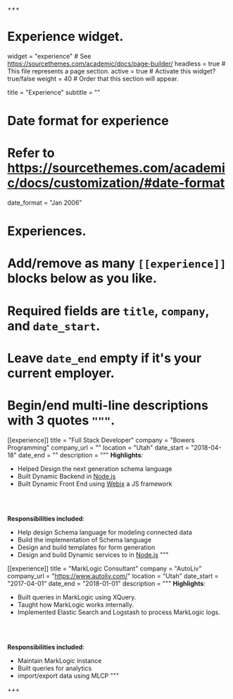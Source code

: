 +++
# Experience widget.
widget = "experience"  # See https://sourcethemes.com/academic/docs/page-builder/
headless = true  # This file represents a page section.
active = true  # Activate this widget? true/false
weight = 40  # Order that this section will appear.

title = "Experience"
subtitle = ""

# Date format for experience
#   Refer to https://sourcethemes.com/academic/docs/customization/#date-format
date_format = "Jan 2006"

# Experiences.
#   Add/remove as many `[[experience]]` blocks below as you like.
#   Required fields are `title`, `company`, and `date_start`.
#   Leave `date_end` empty if it's your current employer.
#   Begin/end multi-line descriptions with 3 quotes `"""`.
[[experience]]
  title = "Full Stack Developer"
  company = "Bowers Programming"
  company_url = ""
  location = "Utah"
  date_start = "2018-04-18"
  date_end = ""
  description = """
  <strong>Highlights</strong>:
  * Helped Design the next generation schema language
  * Built Dynamic Backend in [Node.js](https://nodejs.org/en/about/)
  * Built Dynamic Front End using [Webix](https://webix.com/) a JS framework
  <br/>
  <br/>
  
  <strong>Responsibilities included</strong>:
  
  * Help design Schema language for modeling connected data 
  * Build the implementation of Schema language
  * Design and build templates for form generation
  * Design and build Dynamic services to in [Node.js](https://nodejs.org/en/about/)
  """

[[experience]]
  title = "MarkLogic Consultant"
  company = "AutoLiv"
  company_url = "https://www.autoliv.com/"
  location = "Utah"
  date_start = "2017-04-01"
  date_end = "2018-01-01"
  description = """
  <strong>Highlights</strong>:
  * Built queries in MarkLogic using XQuery.
  * Taught how MarkLogic works internally. 
  * Implemented Elastic Search and Logstash to process MarkLogic logs.
  <br/>
  <br/>
  
  <strong>Responsibilities included</strong>:
  
  * Maintain MarkLogic instance
  * Built queries for analytics
  * import/export data using MLCP
  """

+++
